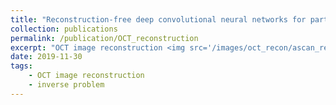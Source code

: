 ```yaml
---
title: "Reconstruction-free deep convolutional neural networks for partially observed images"
collection: publications
permalink: /publication/OCT_reconstruction
excerpt: "OCT image reconstruction <img src='/images/oct_recon/ascan_recon.jpg' width='500'>"
date: 2019-11-30
tags:
    - OCT image reconstruction
    - inverse problem
---
```



